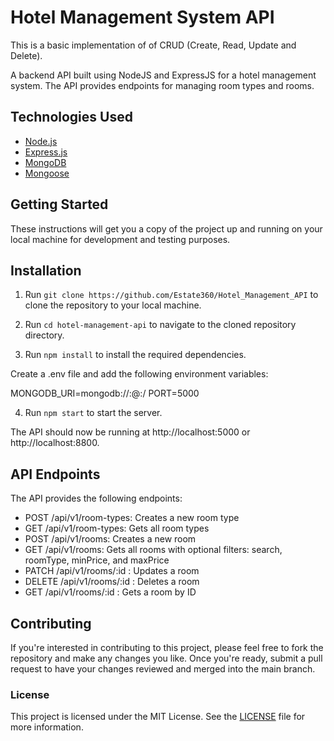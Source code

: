 # Hotel Management System API
This is a basic implementation of of CRUD (Create, Read, Update and Delete). 

A backend API built using NodeJS and ExpressJS for a hotel management system. The API provides endpoints for managing room types and rooms.

## Technologies Used
- [Node.js](https://nodejs.org/en/)
- [Express.js](https://expressjs.com/)
- [MongoDB](https://www.mongodb.com/)
- [Mongoose](https://mongoosejs.com/)

## Getting Started

These instructions will get you a copy of the project up and running on your local machine for development and testing purposes.

## Installation
1. Run `git clone https://github.com/Estate360/Hotel_Management_API` to clone the repository to your local machine.

2. Run `cd hotel-management-api` to navigate to the cloned repository directory.

3. Run `npm install` to install the required dependencies.

Create a .env file and add the following environment variables:

MONGODB_URI=mongodb://<dbuser>:<dbpassword>@<hostname>:<port>/<dbname>
PORT=5000

4. Run `npm start` to start the server.

The API should now be running at http://localhost:5000 or http://localhost:8800.

## API Endpoints

The API provides the following endpoints:

- POST /api/v1/room-types: 
Creates a new room type
- GET /api/v1/room-types: 
Gets all room types
- POST /api/v1/rooms: 
Creates a new room
- GET /api/v1/rooms: 
Gets all rooms with optional filters: search, roomType, minPrice, and maxPrice
- PATCH /api/v1/rooms/:id :
Updates a room
- DELETE /api/v1/rooms/:id :
Deletes a room
- GET /api/v1/rooms/:id : 
Gets a room by ID

## Contributing

If you're interested in contributing to this project, please feel free to fork the repository and make any changes you like. Once you're ready, submit a pull request to have your changes reviewed and merged into the main branch.

### License

This project is licensed under the MIT License. See the [LICENSE](https://chat.openai.com/chat/LICENSE) file for more information.
